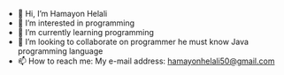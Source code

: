 - 👋 Hi, I’m Hamayon Helali
- 👀 I’m interested in programming 
- 🌱 I’m currently learning programming 
- 💞️ I’m looking to collaborate on programmer he must know Java programming language 
- 📫 How to reach me: My e-mail address: hamayonhelali50@gmail.com 

<!---
hamayon-helali/hamayon-helali is a ✨ special ✨ repository because its `README.md` (this file) appears on your GitHub profile.
You can click the Preview link to take a look at your changes.
--->
